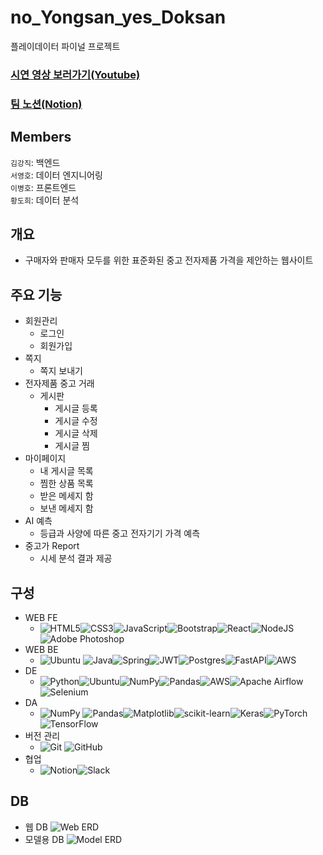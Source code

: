 # no_Yongsan_yes_Doksan
플레이데이터 파이널 프로젝트   

### [시연 영상 보러가기(Youtube) ](https://youtu.be/lrxkzEIvOV4)
### [팀 노션(Notion)](https://www.notion.so/b5254d5508b8489e801105d6efd1d155?pvs=4)

## Members   
`김강직`: 백엔드   
`서영호`: 데이터 엔지니어링  
`이병호`: 프론트엔드  
`황도희`: 데이터 분석  
   
## 개요
- 구매자와 판매자 모두를 위한 표준화된 중고 전자제품 가격을 제안하는 웹사이트
   
## 주요 기능
- 회원관리
    - 로그인
    - 회원가입
- 쪽지
    - 쪽지 보내기
- 전자제품 중고 거래
    - 게시판
        - 게시글 등록
        - 게시글 수정
        - 게시글 삭제
        - 게시글 찜
- 마이페이지
    - 내 게시글 목록
    - 찜한 상품 목록
    - 받은 메세지 함
    - 보낸 메세지 함
- AI 예측
    - 등급과 사양에 따른 중고 전자기기 가격 예측
- 중고가 Report
    - 시세 분석 결과 제공
   
## 구성
- WEB FE
    - ![HTML5](https://img.shields.io/badge/html5-%23E34F26.svg?style=for-the-badge&logo=html5&logoColor=white)![CSS3](https://img.shields.io/badge/css3-%231572B6.svg?style=for-the-badge&logo=css3&logoColor=white)![JavaScript](https://img.shields.io/badge/javascript-%23323330.svg?style=for-the-badge&logo=javascript&logoColor=%23F7DF1E)![Bootstrap](https://img.shields.io/badge/bootstrap-%238511FA.svg?style=for-the-badge&logo=bootstrap&logoColor=white)![React](https://img.shields.io/badge/react-%2320232a.svg?style=for-the-badge&logo=react&logoColor=%2361DAFB)![NodeJS](https://img.shields.io/badge/node.js-6DA55F?style=for-the-badge&logo=node.js&logoColor=white)![Adobe Photoshop](https://img.shields.io/badge/adobe%20photoshop-%2331A8FF.svg?style=for-the-badge&logo=adobe%20photoshop&logoColor=white)
- WEB BE
    - ![Ubuntu](https://img.shields.io/badge/Ubuntu-E95420?style=for-the-badge&logo=ubuntu&logoColor=white)	![Java](https://img.shields.io/badge/java-%23ED8B00.svg?style=for-the-badge&logo=openjdk&logoColor=white)![Spring](https://img.shields.io/badge/spring-%236DB33F.svg?style=for-the-badge&logo=spring&logoColor=white)![JWT](https://img.shields.io/badge/JWT-black?style=for-the-badge&logo=JSON%20web%20tokens)![Postgres](https://img.shields.io/badge/postgres-%23316192.svg?style=for-the-badge&logo=postgresql&logoColor=white)![FastAPI](https://img.shields.io/badge/FastAPI-005571?style=for-the-badge&logo=fastapi)![AWS](https://img.shields.io/badge/AWS-%23FF9900.svg?style=for-the-badge&logo=amazon-aws&logoColor=white)
- DE
    - ![Python](https://img.shields.io/badge/python-3670A0?style=for-the-badge&logo=python&logoColor=ffdd54)![Ubuntu](https://img.shields.io/badge/Ubuntu-E95420?style=for-the-badge&logo=ubuntu&logoColor=white)![NumPy](https://img.shields.io/badge/numpy-%23013243.svg?style=for-the-badge&logo=numpy&logoColor=white)![Pandas](https://img.shields.io/badge/pandas-%23150458.svg?style=for-the-badge&logo=pandas&logoColor=white)![AWS](https://img.shields.io/badge/AWS-%23FF9900.svg?style=for-the-badge&logo=amazon-aws&logoColor=white)![Apache Airflow](https://img.shields.io/badge/Apache%20Airflow-017CEE?style=for-the-badge&logo=Apache%20Airflow&logoColor=white)![Selenium](https://img.shields.io/badge/-selenium-%43B02A?style=for-the-badge&logo=selenium&logoColor=white)
- DA
    - ![NumPy](https://img.shields.io/badge/numpy-%23013243.svg?style=for-the-badge&logo=numpy&logoColor=white)	![Pandas](https://img.shields.io/badge/pandas-%23150458.svg?style=for-the-badge&logo=pandas&logoColor=white)![Matplotlib](https://img.shields.io/badge/Matplotlib-%23ffffff.svg?style=for-the-badge&logo=Matplotlib&logoColor=black)![scikit-learn](https://img.shields.io/badge/scikit--learn-%23F7931E.svg?style=for-the-badge&logo=scikit-learn&logoColor=white)![Keras](https://img.shields.io/badge/Keras-%23D00000.svg?style=for-the-badge&logo=Keras&logoColor=white)![PyTorch](https://img.shields.io/badge/PyTorch-%23EE4C2C.svg?style=for-the-badge&logo=PyTorch&logoColor=white)![TensorFlow](https://img.shields.io/badge/TensorFlow-%23FF6F00.svg?style=for-the-badge&logo=TensorFlow&logoColor=white)
- 버전 관리
    - ![Git](https://img.shields.io/badge/git-%23F05033.svg?style=for-the-badge&logo=git&logoColor=white)	![GitHub](https://img.shields.io/badge/github-%23121011.svg?style=for-the-badge&logo=github&logoColor=white)
- 협업
    - ![Notion](https://img.shields.io/badge/Notion-%23000000.svg?style=for-the-badge&logo=notion&logoColor=white)![Slack](https://img.shields.io/badge/Slack-4A154B?style=for-the-badge&logo=slack&logoColor=white)
## DB
- 웹 DB
![Web ERD](https://i.imgur.com/D8BkJ23.png)
- 모델용 DB
![Model ERD](https://i.imgur.com/ewJWkRH.png)
